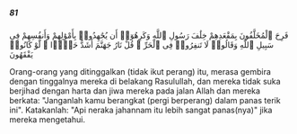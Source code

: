 ##### 81

<span class="ayah">فَرِحَ ٱلْمُخَلَّفُونَ بِمَقْعَدِهِمْ خِلَٰفَ رَسُولِ ٱللَّهِ وَكَرِهُوٓا۟ أَن يُجَٰهِدُوا۟ بِأَمْوَٰلِهِمْ وَأَنفُسِهِمْ فِى سَبِيلِ ٱللَّهِ وَقَالُوا۟ لَا تَنفِرُوا۟ فِى ٱلْحَرِّ ۗ قُلْ نَارُ جَهَنَّمَ أَشَدُّ حَرًّۭا ۚ لَّوْ كَانُوا۟ يَفْقَهُونَ</span>

<span class="ayah_translation">Orang-orang yang ditinggalkan (tidak ikut perang) itu, merasa gembira dengan tinggalnya mereka di belakang Rasulullah, dan mereka tidak suka berjihad dengan harta dan jiwa mereka pada jalan Allah dan mereka berkata: "Janganlah kamu berangkat (pergi berperang) dalam panas terik ini". Katakanlah: "Api neraka jahannam itu lebih sangat panas(nya)" jika mereka mengetahui.</span>
